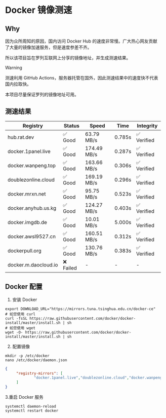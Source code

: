 # Docker 镜像测速

## Why

因为众所周知的原因，国内访问 Docker Hub 的速度非常慢。广大热心网友贡献了大量的镜像加速服务，但是速度参差不齐。


所以该项目旨在罗列互联网上分享的镜像地址，并生成测速结果。

> [!WARNING]
> 测速利用 GitHub Actions，服务器托管在国外，因此测速结果中的速度快不代表国内拉取快。
>

本项目尽量保证罗列的镜像地址可用。

## 测速结果

| Registry | Status | Speed | Time | Integrity |
|----------|--------|-------|------|-----------|
| hub.rat.dev | ✅ Good | 63.79 MB/s | 0.785s | ✅ Verified |
| docker.1panel.live | ✅ Good | 174.49 MB/s | 0.287s | ✅ Verified |
| docker.wanpeng.top | ✅ Good | 163.66 MB/s | 0.306s | ✅ Verified |
| doublezonline.cloud | ✅ Good | 169.19 MB/s | 0.296s | ✅ Verified |
| docker.mrxn.net | ✅ Good | 95.75 MB/s | 0.523s | ✅ Verified |
| docker.anyhub.us.kg | ✅ Good | 124.27 MB/s | 0.403s | ✅ Verified |
| docker.imgdb.de | ✅ Good | 10.01 MB/s | 5.000s | ✅ Verified |
| docker.awsl9527.cn | ✅ Good | 160.51 MB/s | 0.312s | ✅ Verified |
| dockerpull.org | ✅ Good | 130.76 MB/s | 0.383s | ✅ Verified |
| docker.m.daocloud.io | ❌ Failed | - | - | - |

## Docker 配置

1. 安装 Docker
```shell
export DOWNLOAD_URL="https://mirrors.tuna.tsinghua.edu.cn/docker-ce"
# 如您使用 curl
curl -fsSL https://raw.githubusercontent.com/docker/docker-install/master/install.sh | sh
# 如您使用 wget
wget -O- https://raw.githubusercontent.com/docker/docker-install/master/install.sh | sh
```

2. 配置镜像

```shell
mkdir -p /etc/docker
nano /etc/docker/daemon.json
```

```json
{
     "registry-mirrors": [
             "docker.1panel.live","doublezonline.cloud","docker.wanpeng.top"
     ]
}
```

 3.重启 Docker 服务
```shell
systemctl daemon-reload
systemctl restart docker
```
